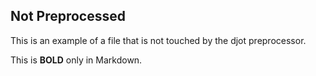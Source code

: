 ## Not Preprocessed

This is an example of a file that is not touched by the djot preprocessor.

This is **BOLD** only in Markdown.
